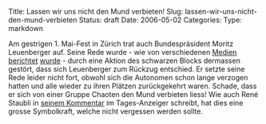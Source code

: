 Title: Lassen wir uns nicht den Mund verbieten!
Slug: lassen-wir-uns-nicht-den-mund-verbieten
Status: draft
Date: 2006-05-02
Categories:
Type: markdown

Am gestrigen 1. Mai-Fest in Zürich trat auch Bundespräsident Moritz Leuenberger auf. Seine Rede wurde - wie von verschiedenen [Medien](http://tagi.ch/dyn/news/zuerich/619730.html) [berichtet](http://nzz.ch/2006/05/02/zh/articleE341L.html) [wurde](http://www.20min.ch/news/zuerich/story/12688058) - durch eine Aktion des schwarzen Blocks dermassen gestört, dass sich Leuenberger zum Rückzug entschied. Er setzte seine Rede leider nicht fort, obwohl sich die Autonomen schon lange verzogen hatten und alle wieder zu ihren Plätzen zurückgekehrt waren. Schade, dass er sich von einer Gruppe Chaoten den Mund verbieten liess! Wie auch René Staubli in [seinem Kommentar](http://tagi.ch/dyn/news/zuerich/619952.html) im Tages-Anzeiger schreibt, hat dies eine grosse Symbolkraft, welche nicht vergessen werden sollte.
